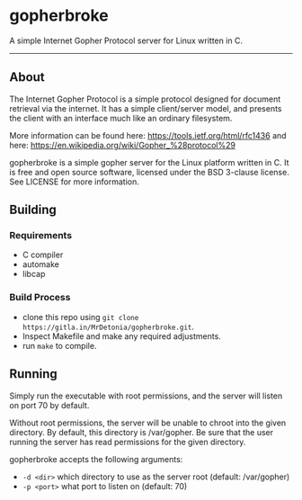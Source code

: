 # gopherbroke
A simple Internet Gopher Protocol server for Linux written in C.

---

## About
The Internet Gopher Protocol is a simple protocol designed for document retrieval via the internet.
It has a simple client/server model, and presents the client with an interface much like an ordinary filesystem.

More information can be found here: https://tools.ietf.org/html/rfc1436 and here: https://en.wikipedia.org/wiki/Gopher_%28protocol%29

gopherbroke is a simple gopher server for the Linux platform written in C. It is free and open source software, licensed under the BSD 3-clause license.
See LICENSE for more information.

## Building
### Requirements
- C compiler
- automake
- libcap

### Build Process
- clone this repo using `git clone https://gitla.in/MrDetonia/gopherbroke.git`.
- Inspect Makefile and make any required adjustments.
- run `make` to compile.

## Running
Simply run the executable with root permissions, and the server will listen on port 70 by default.

Without root permissions, the server will be unable to chroot into the given directory.
By default, this directory is /var/gopher.
Be sure that the user running the server has read permissions for the given directory.

gopherbroke accepts the following arguments:
- `-d <dir>` which directory to use as the server root (default: /var/gopher)
- `-p <port>` what port to listen on (default: 70)

